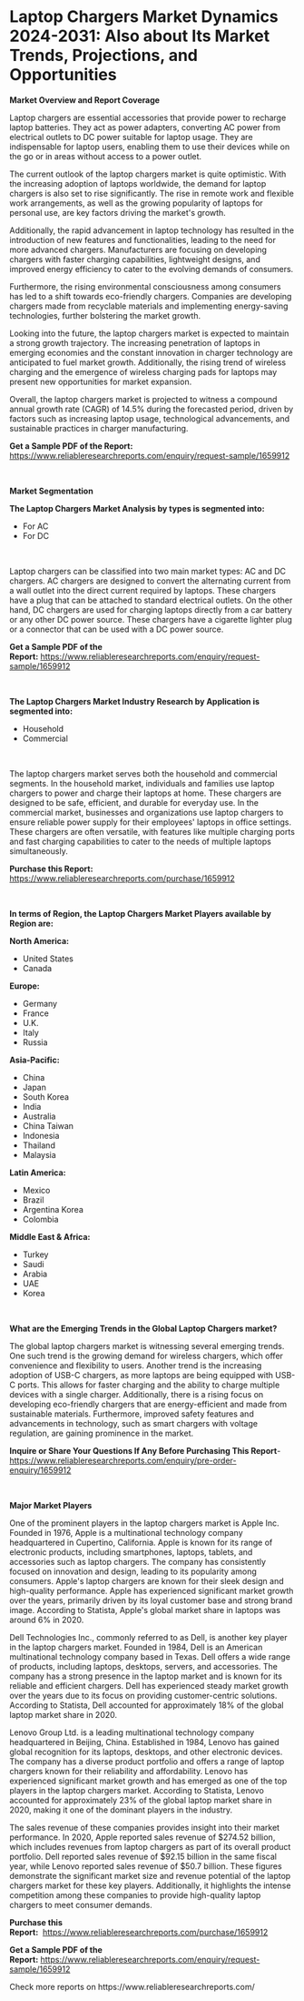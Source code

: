 <p><h1>Laptop Chargers Market Dynamics 2024-2031: Also about Its Market Trends, Projections, and Opportunities</h1></p><p><strong>Market Overview and Report Coverage</strong></p>
<p><p>Laptop chargers are essential accessories that provide power to recharge laptop batteries. They act as power adapters, converting AC power from electrical outlets to DC power suitable for laptop usage. They are indispensable for laptop users, enabling them to use their devices while on the go or in areas without access to a power outlet.</p><p>The current outlook of the laptop chargers market is quite optimistic. With the increasing adoption of laptops worldwide, the demand for laptop chargers is also set to rise significantly. The rise in remote work and flexible work arrangements, as well as the growing popularity of laptops for personal use, are key factors driving the market's growth.</p><p>Additionally, the rapid advancement in laptop technology has resulted in the introduction of new features and functionalities, leading to the need for more advanced chargers. Manufacturers are focusing on developing chargers with faster charging capabilities, lightweight designs, and improved energy efficiency to cater to the evolving demands of consumers.</p><p>Furthermore, the rising environmental consciousness among consumers has led to a shift towards eco-friendly chargers. Companies are developing chargers made from recyclable materials and implementing energy-saving technologies, further bolstering the market growth.</p><p>Looking into the future, the laptop chargers market is expected to maintain a strong growth trajectory. The increasing penetration of laptops in emerging economies and the constant innovation in charger technology are anticipated to fuel market growth. Additionally, the rising trend of wireless charging and the emergence of wireless charging pads for laptops may present new opportunities for market expansion.</p><p>Overall, the laptop chargers market is projected to witness a compound annual growth rate (CAGR) of 14.5% during the forecasted period, driven by factors such as increasing laptop usage, technological advancements, and sustainable practices in charger manufacturing.</p></p>
<p><strong>Get a Sample PDF of the Report:</strong> <a href="https://www.reliableresearchreports.com/enquiry/request-sample/1659912">https://www.reliableresearchreports.com/enquiry/request-sample/1659912</a></p>
<p>&nbsp;</p>
<p><strong>Market Segmentation</strong></p>
<p><strong>The Laptop Chargers Market Analysis by types is segmented into:</strong></p>
<p><ul><li>For AC</li><li>For DC</li></ul></p>
<p>&nbsp;</p>
<p><p>Laptop chargers can be classified into two main market types: AC and DC chargers. AC chargers are designed to convert the alternating current from a wall outlet into the direct current required by laptops. These chargers have a plug that can be attached to standard electrical outlets. On the other hand, DC chargers are used for charging laptops directly from a car battery or any other DC power source. These chargers have a cigarette lighter plug or a connector that can be used with a DC power source.</p></p>
<p><strong>Get a Sample PDF of the Report:</strong>&nbsp;<a href="https://www.reliableresearchreports.com/enquiry/request-sample/1659912">https://www.reliableresearchreports.com/enquiry/request-sample/1659912</a></p>
<p>&nbsp;</p>
<p><strong>The Laptop Chargers Market Industry Research by Application is segmented into:</strong></p>
<p><ul><li>Household</li><li>Commercial</li></ul></p>
<p>&nbsp;</p>
<p><p>The laptop chargers market serves both the household and commercial segments. In the household market, individuals and families use laptop chargers to power and charge their laptops at home. These chargers are designed to be safe, efficient, and durable for everyday use. In the commercial market, businesses and organizations use laptop chargers to ensure reliable power supply for their employees' laptops in office settings. These chargers are often versatile, with features like multiple charging ports and fast charging capabilities to cater to the needs of multiple laptops simultaneously.</p></p>
<p><strong>Purchase this Report:</strong>&nbsp; <a href="https://www.reliableresearchreports.com/purchase/1659912">https://www.reliableresearchreports.com/purchase/1659912</a></p>
<p>&nbsp;</p>
<p><strong>In terms of Region, the Laptop Chargers Market Players available by Region are:</strong></p>
<p>
    <p> <strong> North America: </strong>
        <ul>
            <li>United States</li>
            <li>Canada</li>
        </ul>
        </p> 
    <p> <strong> Europe: </strong>
        <ul>
            <li>Germany</li>
            <li>France</li>
            <li>U.K.</li>
            <li>Italy</li>
            <li>Russia</li>
        </ul>
        </p> 
    <p> <strong> Asia-Pacific: </strong>
        <ul>
            <li>China</li>
            <li>Japan</li>
            <li>South Korea</li>
            <li>India</li>
            <li>Australia</li>
            <li>China Taiwan</li>
            <li>Indonesia</li>
            <li>Thailand</li>
            <li>Malaysia</li>
        </ul>
        </p> 
    <p> <strong> Latin America: </strong>
        <ul>
            <li>Mexico</li>
            <li>Brazil</li>
            <li>Argentina Korea</li>
            <li>Colombia</li>
        </ul>
        </p> 
    <p> <strong> Middle East & Africa: </strong>
        <ul>
            <li>Turkey</li>
            <li>Saudi</li>
            <li>Arabia</li>
            <li>UAE</li>
            <li>Korea</li>
        </ul>
    </p>
    </p>
<p>&nbsp;</p>
<p><strong>What are the Emerging Trends in the Global Laptop Chargers market?</strong></p>
<p><p>The global laptop chargers market is witnessing several emerging trends. One such trend is the growing demand for wireless chargers, which offer convenience and flexibility to users. Another trend is the increasing adoption of USB-C chargers, as more laptops are being equipped with USB-C ports. This allows for faster charging and the ability to charge multiple devices with a single charger. Additionally, there is a rising focus on developing eco-friendly chargers that are energy-efficient and made from sustainable materials. Furthermore, improved safety features and advancements in technology, such as smart chargers with voltage regulation, are gaining prominence in the market.</p></p>
<p><strong>Inquire or Share Your Questions If Any Before Purchasing This Report</strong>- <a href="https://www.reliableresearchreports.com/enquiry/pre-order-enquiry/1659912">https://www.reliableresearchreports.com/enquiry/pre-order-enquiry/1659912</a></p>
<p>&nbsp;</p>
<p><strong>Major Market Players</strong></p>
<p><p>One of the prominent players in the laptop chargers market is Apple Inc. Founded in 1976, Apple is a multinational technology company headquartered in Cupertino, California. Apple is known for its range of electronic products, including smartphones, laptops, tablets, and accessories such as laptop chargers. The company has consistently focused on innovation and design, leading to its popularity among consumers. Apple's laptop chargers are known for their sleek design and high-quality performance. Apple has experienced significant market growth over the years, primarily driven by its loyal customer base and strong brand image. According to Statista, Apple's global market share in laptops was around 6% in 2020. </p><p>Dell Technologies Inc., commonly referred to as Dell, is another key player in the laptop chargers market. Founded in 1984, Dell is an American multinational technology company based in Texas. Dell offers a wide range of products, including laptops, desktops, servers, and accessories. The company has a strong presence in the laptop market and is known for its reliable and efficient chargers. Dell has experienced steady market growth over the years due to its focus on providing customer-centric solutions. According to Statista, Dell accounted for approximately 18% of the global laptop market share in 2020.</p><p>Lenovo Group Ltd. is a leading multinational technology company headquartered in Beijing, China. Established in 1984, Lenovo has gained global recognition for its laptops, desktops, and other electronic devices. The company has a diverse product portfolio and offers a range of laptop chargers known for their reliability and affordability. Lenovo has experienced significant market growth and has emerged as one of the top players in the laptop chargers market. According to Statista, Lenovo accounted for approximately 23% of the global laptop market share in 2020, making it one of the dominant players in the industry.</p><p>The sales revenue of these companies provides insight into their market performance. In 2020, Apple reported sales revenue of $274.52 billion, which includes revenues from laptop chargers as part of its overall product portfolio. Dell reported sales revenue of $92.15 billion in the same fiscal year, while Lenovo reported sales revenue of $50.7 billion. These figures demonstrate the significant market size and revenue potential of the laptop chargers market for these key players. Additionally, it highlights the intense competition among these companies to provide high-quality laptop chargers to meet consumer demands.</p></p>
<p><strong>Purchase this Report:</strong>&nbsp;&nbsp;<a href="https://www.reliableresearchreports.com/purchase/1659912">https://www.reliableresearchreports.com/purchase/1659912</a></p>
<p></p>
<p><strong>Get a Sample PDF of the Report:</strong>&nbsp;<a href="https://www.reliableresearchreports.com/enquiry/request-sample/1659912">https://www.reliableresearchreports.com/enquiry/request-sample/1659912</a></p>
<p>Check more reports on https://www.reliableresearchreports.com/</p>